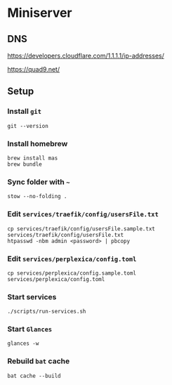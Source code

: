 # Miniserver

## DNS

<https://developers.cloudflare.com/1.1.1.1/ip-addresses/>

<https://quad9.net/>

## Setup

### Install `git`

```shell
git --version
```

### Install homebrew

```shell
brew install mas
brew bundle
```

### Sync folder with `~`

```shell
stow --no-folding .
```

### Edit `services/traefik/config/usersFile.txt`

```shell
cp services/traefik/config/usersFile.sample.txt services/traefik/config/usersFile.txt
htpasswd -nbm admin <password> | pbcopy
```

### Edit `services/perplexica/config.toml`

```shell
cp services/perplexica/config.sample.toml services/perplexica/config.toml
```

### Start services

```shell
./scripts/run-services.sh
```

### Start `Glances`

```shell
glances -w
```

### Rebuild `bat` cache

```shell
bat cache --build
```
